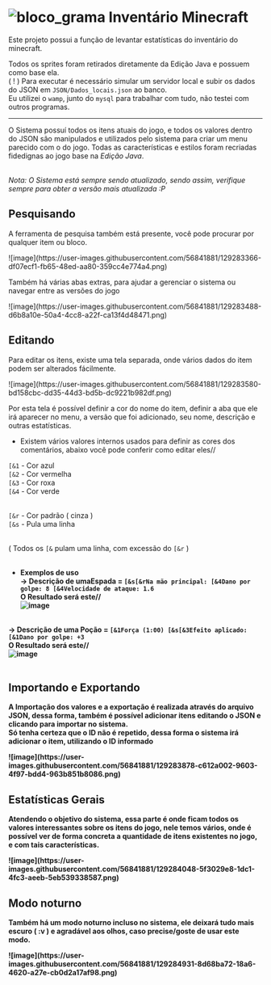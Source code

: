 ﻿# ![bloco_grama](https://user-images.githubusercontent.com/56841881/129285038-e3f466dd-1d2f-4207-a9c0-da4f353679f0.png) Inventário Minecraft


Este projeto possui a função de levantar estatísticas do inventário do minecraft.

Todos os sprites foram retirados diretamente da Edição Java e possuem como base ela. <br>
( ! ) Para executar é necessário simular um servidor local e subir os dados do JSON em `JSON/Dados_locais.json` ao banco. <br>
Eu utilizei o `wamp`, junto do `mysql` para trabalhar com tudo, não testei com outros programas.

<hr>
O Sistema possuí todos os itens atuais do jogo, e todos os valores dentro do JSON são manipulados e utilizados pelo sistema para criar um menu parecido com o do jogo.
Todas as características e estilos foram recriadas fidedignas ao jogo base na <em>Edição Java</em>. <br><br>

<em>Nota: O Sistema está sempre sendo atualizado, sendo assim, verifique sempre para obter a versão mais atualizada :P</em>

<h2>Pesquisando</h2>
<p>A ferramenta de pesquisa também está presente, você pode procurar por qualquer item ou bloco.</p>
![image](https://user-images.githubusercontent.com/56841881/129283366-df07ecf1-fb65-48ed-aa80-359cc4e774a4.png)

<p>Também há várias abas extras, para ajudar a gerenciar o sistema ou navegar entre as versões do jogo</p>
![image](https://user-images.githubusercontent.com/56841881/129283488-d6b8a10e-50a4-4cc8-a22f-ca13f4d48471.png)

<h2>Editando</h2>
<p>Para editar os itens, existe uma tela separada, onde vários dados do item podem ser alterados fácilmente.</p>
![image](https://user-images.githubusercontent.com/56841881/129283580-bd158cbc-dd35-44d3-bd5b-dc9221b982df.png)

Por esta tela é possível definir a cor do nome do item, definir a aba que ele irá aparecer no menu, a versão que foi adicionado, seu nome, descrição e outras estatísticas.

* Existem vários valores internos usados para definir as cores dos comentários, abaixo você pode conferir como editar eles//

`[&1` - Cor azul <br>
`[&2` - Cor vermelha <br>
`[&3` - Cor roxa <br>
`[&4` - Cor verde <br><br>

`[&r` - Cor padrão ( cinza ) <br>
`[&s` - Pula uma linha <br><br>

( Todos os `[&` pulam uma linha, com excessão do `[&r` ) <br><br>

* <b>Exemplos de uso<b> <br>
-> Descrição de umaEspada = `[&s[&rNa mão principal: [&4Dano por golpe: 8 [&4Velocidade de ataque: 1.6` <br>
O Resultado será este// <br>
![image](https://user-images.githubusercontent.com/56841881/129284333-cd3ef660-0e51-4f40-9e42-8742af529bca.png) <br><br>

-> Descrição de uma Poção = `[&1Força (1:00) [&s[&3Efeito aplicado: [&1Dano por golpe: +3` <br>
O Resultado será este// <br>
![image](https://user-images.githubusercontent.com/56841881/129284575-87664d82-9ad3-4d5c-93e5-0099f80300b8.png) <br><br>


<h2>Importando e Exportando</h2>
<p>A Importação dos valores e a exportação é realizada através do arquivo JSON, dessa forma, também é possível adicionar itens editando o JSON e clicando para importar no sistema.<br>Só tenha certeza que o ID não é repetido, dessa forma o sistema irá adicionar o item, utilizando o ID informado</p>
![image](https://user-images.githubusercontent.com/56841881/129283878-c612a002-9603-4f97-bdd4-963b851b8086.png)

<h2>Estatísticas Gerais</h2>
<p>Atendendo o objetivo do sistema, essa parte é onde ficam todos os valores interessantes sobre os itens do jogo, nele temos vários, onde é possível ver de forma concreta a quantidade de itens existentes no jogo, e com tais características.</p>
![image](https://user-images.githubusercontent.com/56841881/129284048-5f3029e8-1dc1-4fc3-aeeb-5eb539338587.png)

<h2>Modo noturno</h2>
<p>Também há um modo noturno incluso no sistema, ele deixará tudo mais escuro ( :v ) e agradável aos olhos, caso precise/goste de usar este modo.</p>
![image](https://user-images.githubusercontent.com/56841881/129284931-8d68ba72-18a6-4620-a27e-cb0d2a17af98.png)
